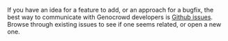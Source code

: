 If you have an idea for a feature to add, or an approach for a bugfix, the best way to communicate with Genocrowd developers is [Github issues](https://github.com/annotons/genocrowd/issues). Browse through existing issues to see if one seems related, or open a new one.
